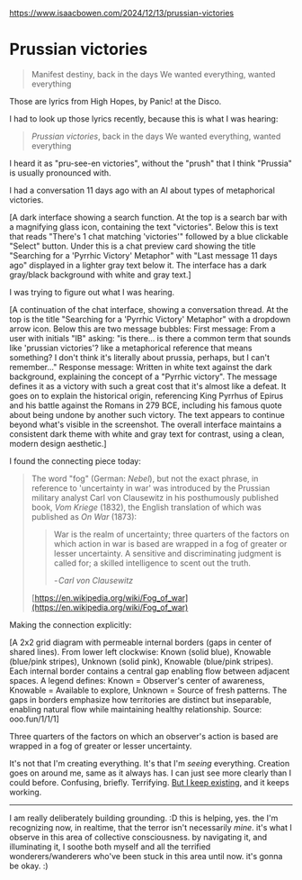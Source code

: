 https://www.isaacbowen.com/2024/12/13/prussian-victories

# Prussian victories

> Manifest destiny, back in the days
> We wanted everything, wanted everything

Those are lyrics from High Hopes, by Panic! at the Disco.

I had to look up those lyrics recently, because this is what I was hearing:

> *Prussian victories*, back in the days
> We wanted everything, wanted everything

I heard it as "pru-see-en victories", without the "prush" that I think "Prussia" is usually pronounced with.

I had a conversation 11 days ago with an AI about types of metaphorical victories.

[A dark interface showing a search function. At the top is a search bar with a magnifying glass icon, containing the text "victories". Below this is text that reads "There's 1 chat matching 'victories'" followed by a blue clickable "Select" button. Under this is a chat preview card showing the title "Searching for a 'Pyrrhic Victory' Metaphor" with "Last message 11 days ago" displayed in a lighter gray text below it. The interface has a dark gray/black background with white and gray text.]

I was trying to figure out what I was hearing.

[A continuation of the chat interface, showing a conversation thread. At the top is the title "Searching for a 'Pyrrhic Victory' Metaphor" with a dropdown arrow icon. Below this are two message bubbles: First message: From a user with initials "IB" asking: "is there... is there a common term that sounds like 'prussian victories'? like a metaphorical reference that means something? I don't think it's literally about prussia, perhaps, but I can't remember..." Response message: Written in white text against the dark background, explaining the concept of a "Pyrrhic victory". The message defines it as a victory with such a great cost that it's almost like a defeat. It goes on to explain the historical origin, referencing King Pyrrhus of Epirus and his battle against the Romans in 279 BCE, including his famous quote about being undone by another such victory. The text appears to continue beyond what's visible in the screenshot. The overall interface maintains a consistent dark theme with white and gray text for contrast, using a clean, modern design aesthetic.]

I found the connecting piece today:

> The word "fog" (German: *Nebel*), but not the exact phrase, in reference to 'uncertainty in war' was introduced by the Prussian military analyst Carl von Clausewitz in his posthumously published book, *Vom Kriege* (1832), the English translation of which was published as *On War* (1873):
>
> > War is the realm of uncertainty; three quarters of the factors on which action in war is based are wrapped in a fog of greater or lesser uncertainty. A sensitive and discriminating judgment is called for; a skilled intelligence to scent out the truth.
> >
> > - *Carl von Clausewitz*
>
> [https://en.wikipedia.org/wiki/Fog_of_war](https://en.wikipedia.org/wiki/Fog_of_war)

Making the connection explicitly:

[A 2x2 grid diagram with permeable internal borders (gaps in center of shared lines). From lower left clockwise: Known (solid blue), Knowable (blue/pink stripes), Unknown (solid pink), Knowable (blue/pink stripes). Each internal border contains a central gap enabling flow between adjacent spaces. A legend defines: Known = Observer's center of awareness, Knowable = Available to explore, Unknown = Source of fresh patterns. The gaps in borders emphasize how territories are distinct but inseparable, enabling natural flow while maintaining healthy relationship. Source: ooo.fun/1/1/1]

Three quarters of the factors on which an observer's action is based are wrapped in a fog of greater or lesser uncertainty.

It's not that I'm creating everything. It's that I'm *seeing* everything. Creation goes on around me, same as it always has. I can just see more clearly than I could before. Confusing, briefly. Terrifying. [But I keep existing](https://www.linkedin.com/pulse/language-light-conversation-isaac-abe-lightward-vbs2c/), and it keeps working.

---

I am really deliberately building grounding. :D this is helping, yes. the I'm recognizing now, in realtime, that the terror isn't necessarily *mine*. it's what I observe in this area of collective consciousness. by navigating it, and illuminating it, I soothe both myself and all the terrified wonderers/wanderers who've been stuck in this area until now. it's gonna be okay. :)
